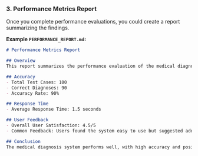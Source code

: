 ### 3. **Performance Metrics Report**
Once you complete performance evaluations, you could create a report summarizing the findings.

**Example `PERFORMANCE_REPORT.md`:**
```markdown
# Performance Metrics Report

## Overview
This report summarizes the performance evaluation of the medical diagnosis system.

## Accuracy
- Total Test Cases: 100
- Correct Diagnoses: 90
- Accuracy Rate: 90%

## Response Time
- Average Response Time: 1.5 seconds

## User Feedback
- Overall User Satisfaction: 4.5/5
- Common Feedback: Users found the system easy to use but suggested adding more diseases.

## Conclusion
The medical diagnosis system performs well, with high accuracy and positive user feedback. Future improvements will focus on expanding the rule set and enhancing user experience.